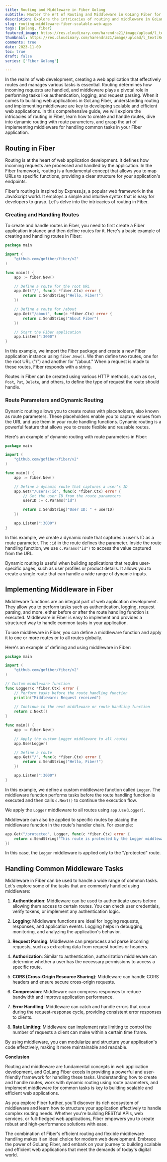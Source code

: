 ```yaml
---
title: Routing and Middleware in Fiber Golang
subtitle: Master the Art of Routing and Middleware in GoLang Fiber for Efficient Web Development
description: Explore the intricacies of routing and middleware in GoLang Fiber, a high-performance web framework.
slug: routing-middleware-fiber-scalable-web-apps
tags: [golang, fiber]
featured_image: https://res.cloudinary.com/harendra21/image/upload/l_text:Roboto_55_bold:Routing%20and%20Middleware%20in%20Fiber,co_rgb:fff/golangwithexample/golang-fiber-course.png
thumbnail: https://res.cloudinary.com/harendra21/image/upload/l_text:Roboto_55_bold:Routing%20and%20Middleware%20in%20Fiber,co_rgb:fff/golangwithexample/golang-fiber-course.png
comments: true
date: 2023-11-09
toc: true
draft: false
series: ['Fiber Golang']

---
```


In the realm of web development, creating a web application that effectively routes and manages various tasks is essential. Routing determines how incoming requests are handled, and middleware plays a pivotal role in performing tasks like authentication, logging, and request parsing. When it comes to building web applications in GoLang Fiber, understanding routing and implementing middleware are key to developing scalable and efficient web applications. In this comprehensive guide, we will explore the intricacies of routing in Fiber, learn how to create and handle routes, dive into dynamic routing with route parameters, and grasp the art of implementing middleware for handling common tasks in your Fiber application.

## Routing in Fiber

Routing is at the heart of web application development. It defines how incoming requests are processed and handled by the application. In the Fiber framework, routing is a fundamental concept that allows you to map URLs to specific functions, providing a clear structure for your application's endpoints.

Fiber's routing is inspired by Express.js, a popular web framework in the JavaScript world. It employs a simple and intuitive syntax that is easy for developers to grasp. Let's delve into the intricacies of routing in Fiber.

### Creating and Handling Routes

To create and handle routes in Fiber, you need to first create a Fiber application instance and then define routes for it. Here's a basic example of creating and handling routes in Fiber:

```go
package main

import (
    "github.com/gofiber/fiber/v2"
)

func main() {
    app := fiber.New()

    // Define a route for the root URL
    app.Get("/", func(c *fiber.Ctx) error {
        return c.SendString("Hello, Fiber!")
    })

    // Define a route for /about
    app.Get("/about", func(c *fiber.Ctx) error {
        return c.SendString("About Fiber")
    })

    // Start the Fiber application
    app.Listen(":3000")
}
```

In this example, we import the Fiber package and create a new Fiber application instance using `fiber.New()`. We then define two routes, one for the root URL ("/") and another for "/about." When a request is made to these routes, Fiber responds with a string.

Routes in Fiber can be created using various HTTP methods, such as `Get`, `Post`, `Put`, `Delete`, and others, to define the type of request the route should handle.

### Route Parameters and Dynamic Routing

Dynamic routing allows you to create routes with placeholders, also known as route parameters. These placeholders enable you to capture values from the URL and use them in your route handling functions. Dynamic routing is a powerful feature that allows you to create flexible and reusable routes.

Here's an example of dynamic routing with route parameters in Fiber:

```go
package main

import (
    "github.com/gofiber/fiber/v2"
)

func main() {
    app := fiber.New()

    // Define a dynamic route that captures a user's ID
    app.Get("/users/:id", func(c *fiber.Ctx) error {
        // Get the user ID from the route parameters
        userID := c.Params("id")

        return c.SendString("User ID: " + userID)
    })

    app.Listen(":3000")
}
```

In this example, we create a dynamic route that captures a user's ID as a route parameter. The `:id` in the route defines the parameter. Inside the route handling function, we use `c.Params("id")` to access the value captured from the URL.

Dynamic routing is useful when building applications that require user-specific pages, such as user profiles or product details. It allows you to create a single route that can handle a wide range of dynamic inputs.

## Implementing Middleware in Fiber

Middleware functions are an integral part of web application development. They allow you to perform tasks such as authentication, logging, request parsing, and more, either before or after the route handling function is executed. Middleware in Fiber is easy to implement and provides a structured way to handle common tasks in your application.

To use middleware in Fiber, you can define a middleware function and apply it to one or more routes or to all routes globally.

Here's an example of defining and using middleware in Fiber:

```go
package main

import (
    "github.com/gofiber/fiber/v2"
)

// Custom middleware function
func Logger(c *fiber.Ctx) error {
    // Perform tasks before the route handling function
    println("Middleware: Request received")
    
    // Continue to the next middleware or route handling function
    return c.Next()
}

func main() {
    app := fiber.New()

    // Apply the custom Logger middleware to all routes
    app.Use(Logger)

    // Define a route
    app.Get("/", func(c *fiber.Ctx) error {
        return c.SendString("Hello, Fiber!")
    })

    app.Listen(":3000")
}
```

In this example, we define a custom middleware function called `Logger`. The middleware function performs tasks before the route handling function is executed and then calls `c.Next()` to continue the execution flow.

 We apply the `Logger` middleware to all routes using `app.Use(Logger)`.

Middleware can also be applied to specific routes by placing the middleware function in the route's handler chain. For example:

```go
app.Get("/protected", Logger, func(c *fiber.Ctx) error {
    return c.SendString("This route is protected by the Logger middleware")
})
```

In this case, the `Logger` middleware is applied only to the "/protected" route.

## Handling Common Middleware Tasks

Middleware in Fiber can be used to handle a wide range of common tasks. Let's explore some of the tasks that are commonly handled using middleware:

1. **Authentication**: Middleware can be used to authenticate users before allowing them access to certain routes. You can check user credentials, verify tokens, or implement any authentication logic.

2. **Logging**: Middleware functions are ideal for logging requests, responses, and application events. Logging helps in debugging, monitoring, and analyzing the application's behavior.

3. **Request Parsing**: Middleware can preprocess and parse incoming requests, such as extracting data from request bodies or headers.

4. **Authorization**: Similar to authentication, authorization middleware can determine whether a user has the necessary permissions to access a specific route.

5. **CORS (Cross-Origin Resource Sharing)**: Middleware can handle CORS headers and ensure secure cross-origin requests.

6. **Compression**: Middleware can compress responses to reduce bandwidth and improve application performance.

7. **Error Handling**: Middleware can catch and handle errors that occur during the request-response cycle, providing consistent error responses to clients.

8. **Rate Limiting**: Middleware can implement rate limiting to control the number of requests a client can make within a certain time frame.

By using middleware, you can modularize and structure your application's code effectively, making it more maintainable and readable.

**Conclusion**

Routing and middleware are fundamental concepts in web application development, and GoLang Fiber excels in providing a powerful and user-friendly framework for handling these tasks. Understanding how to create and handle routes, work with dynamic routing using route parameters, and implement middleware for common tasks is key to building scalable and efficient web applications.

As you explore Fiber further, you'll discover its rich ecosystem of middleware and learn how to structure your application effectively to handle complex routing needs. Whether you're building RESTful APIs, web services, or full-fledged web applications, Fiber empowers you to create robust and high-performance solutions with ease.

The combination of Fiber's efficient routing and flexible middleware handling makes it an ideal choice for modern web development. Embrace the power of GoLang Fiber, and embark on your journey to building scalable and efficient web applications that meet the demands of today's digital world.